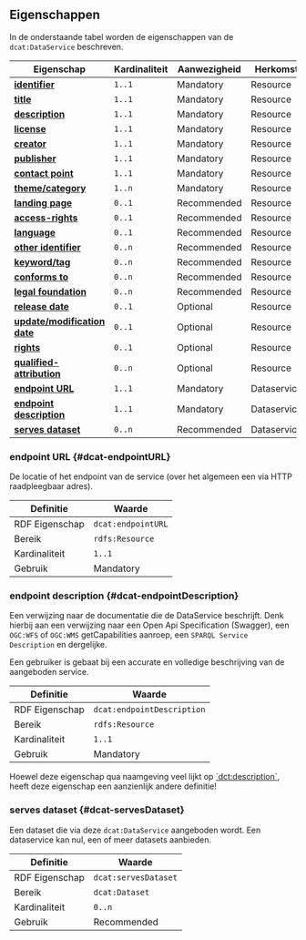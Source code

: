 ## Eigenschappen

In de onderstaande tabel worden de eigenschappen van de `dcat:DataService` beschreven.

| **Eigenschap**                                          | Kardinaliteit | Aanwezigheid | Herkomst    |
|---------------------------------------------------------|---------------|--------------|-------------|
| [**identifier**](#dct-identifier)                       | `1..1`        | Mandatory    | Resource    |
| [**title**](#dct-title)                                 | `1..1`        | Mandatory    | Resource    |
| [**description**](#dct-description)                     | `1..1`        | Mandatory    | Resource    |
| [**license**](#dct-license)                             | `1..1`        | Mandatory    | Resource    |
| [**creator**](#dct-creator)                             | `1..1`        | Mandatory    | Resource    |
| [**publisher**](#dct-publisher)                         | `1..1`        | Mandatory    | Resource    |
| [**contact point**](#dcat-contactPoint)                 | `1..1`        | Mandatory    | Resource    |
| [**theme/category**](#dcat-theme)                       | `1..n`        | Mandatory    | Resource    |
| [**landing page**](#dcat-landingPage)                   | `0..1`        | Recommended  | Resource    |
| [**access-rights**](#dct-accessRights)                  | `0..1`        | Recommended  | Resource    |
| [**language**](#dct-language)                           | `0..1`        | Recommended  | Resource    |
| [**other identifier**](#adms-identifier)                | `0..n`        | Recommended  | Resource    |
| [**keyword/tag**](#dcat-keyword)                        | `0..n`        | Recommended  | Resource    |
| [**conforms to**](#dct-conformsTo)                      | `0..n`        | Recommended  | Resource    |
| [**legal foundation**](#donl-grondslag)                 | `0..n`        | Recommended  | Resource    |
| [**release date**](#dct-issued)                         | `0..1`        | Optional     | Resource    |
| [**update/modification date**](#dct-modified)           | `0..1`        | Optional     | Resource    |
| [**rights**](#rights)                                   | `0..1`        | Optional     | Resource    |
| [**qualified-attribution**](#prov-qualifiedAttribution) | `0..n`        | Optional     | Resource    |
| [**endpoint URL**](#dcat-endpointURL)                   | `1..1`        | Mandatory    | Dataservice |
| [**endpoint description**](#dcat-endpointDescription)   | `1..1`        | Mandatory    | Dataservice |
| [**serves dataset**](#dcat-servesDataset)               | `0..n`        | Recommended  | Dataservice |

### endpoint URL {#dcat-endpointURL}

De locatie of het endpoint van de service (over het algemeen een via HTTP raadpleegbaar adres).

| Definitie      | Waarde             |
|----------------|--------------------|
| RDF Eigenschap | `dcat:endpointURL` |
| Bereik         | `rdfs:Resource`    |
| Kardinaliteit  | `1..1`             |
| Gebruik        | Mandatory          |

### endpoint description {#dcat-endpointDescription}

Een verwijzing naar de documentatie die de DataService beschrijft. Denk hierbij aan een verwijzing naar een Open Api
Specification (Swagger), een `OGC:WFS` of `OGC:WMS` getCapabilities aanroep, een `SPARQL Service Description` en 
dergelijke.

Een gebruiker is gebaat bij een accurate en volledige beschrijving van de aangeboden service.

| Definitie      | Waarde                     |
|----------------|----------------------------|
| RDF Eigenschap | `dcat:endpointDescription` |
| Bereik         | `rdfs:Resource`            |
| Kardinaliteit  | `1..1`                     |
| Gebruik        | Mandatory                  |

<aside class="note">
Hoewel deze eigenschap qua naamgeving veel lijkt op <a href="#dct-description">`dct:description`</a>, heeft deze 
eigenschap een aanzienlijk andere definitie!
</aside>

### serves dataset {#dcat-servesDataset}

Een dataset die via deze `dcat:DataService` aangeboden wordt. Een dataservice kan nul, een of meer datasets aanbieden.

| Definitie      | Waarde               |
|----------------|----------------------|
| RDF Eigenschap | `dcat:servesDataset` |
| Bereik         | `dcat:Dataset`       |
| Kardinaliteit  | `0..n`               |
| Gebruik        | Recommended          |
